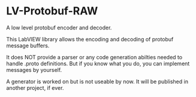 # LV-Protobuf-RAW
A low level protobuf encoder and decoder.

This LabVIEW library allows the encoding and decoding of protobuf message buffers. 

It does NOT provide a parser or any code generation abilties needed to handle .proto definitions. But if you know what you do, you can implement messages by yourself.

A generator is worked on but is not useable by now. It will be published in another project, if ever.
